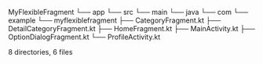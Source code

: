 MyFlexibleFragment
└── app
    └── src
        └── main
            └── java
                └── com
                    └── example
                        └── myflexiblefragment
                            ├── CategoryFragment.kt
                            ├── DetailCategoryFragment.kt
                            ├── HomeFragment.kt
                            ├── MainActivity.kt
                            ├── OptionDialogFragment.kt
                            └── ProfileActivity.kt

8 directories, 6 files
